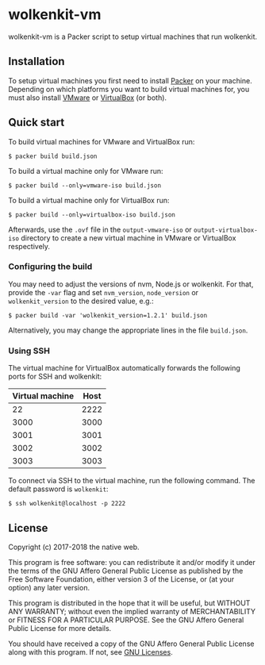 # wolkenkit-vm

wolkenkit-vm is a Packer script to setup virtual machines that run wolkenkit.

## Installation

To setup virtual machines you first need to install [Packer](https://www.packer.io/) on your machine. Depending on which platforms you want to build virtual machines for, you must also install [VMware](https://www.vmware.com/) or [VirtualBox](https://www.virtualbox.org/) (or both).

## Quick start

To build virtual machines for VMware and VirtualBox run:

```shell
$ packer build build.json
```

To build a virtual machine only for VMware run:

```shell
$ packer build --only=vmware-iso build.json
```

To build a virtual machine only for VirtualBox run:

```shell
$ packer build --only=virtualbox-iso build.json
```

Afterwards, use the `.ovf` file in the `output-vmware-iso` or `output-virtualbox-iso` directory to create a new virtual machine in VMware or VirtualBox respectively.

### Configuring the build

You may need to adjust the versions of nvm, Node.js or wolkenkit. For that, provide the `-var` flag and set `nvm_version`, `node_version` or `wolkenkit_version` to the desired value, e.g.:

```shell
$ packer build -var 'wolkenkit_version=1.2.1' build.json
```

Alternatively, you may change the appropriate lines in the file `build.json`.

### Using SSH

The virtual machine for VirtualBox automatically forwards the following ports for SSH and wolkenkit:

Virtual machine | Host
-|-
22 | 2222
3000 | 3000
3001 | 3001
3002 | 3002
3003 | 3003

To connect via SSH to the virtual machine, run the following command. The default password is `wolkenkit`:

```shell
$ ssh wolkenkit@localhost -p 2222
```

## License

Copyright (c) 2017-2018 the native web.

This program is free software: you can redistribute it and/or modify it under the terms of the GNU Affero General Public License as published by the Free Software Foundation, either version 3 of the License, or (at your option) any later version.

This program is distributed in the hope that it will be useful, but WITHOUT ANY WARRANTY; without even the implied warranty of MERCHANTABILITY or FITNESS FOR A PARTICULAR PURPOSE. See the GNU Affero General Public License for more details.

You should have received a copy of the GNU Affero General Public License along with this program. If not, see [GNU Licenses](http://www.gnu.org/licenses/).
